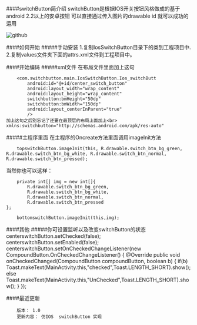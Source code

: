####switchButton简介绍
    switchButton是根据IOS开关按钮风格做成的基于android 2.2以上的安卓按钮
    可以直接通过传入图片的drawable  id  就可以成功的运用

![github](https://github.com/chenhonggy/switchButton/blob/master/example.jpg "github")

####如何开始
#####手动安装
    1.复制IosSwitchButton目录下的类到工程项目中.
    2.复制values文件夹下面的attrs.xml文件到工程项目中。

####开始编码
#####xml文件
在布局文件里面加上这句<br>
        
        <com.switchbutton.main.IosSwitchButton.Ios_switchButt
            android:id="@+id/center_switch_button"
            android:layout_width="wrap_content"
            android:layout_height="wrap_content"
            switchbutton:bmHeight="50dp"
            switchbutton:bmWidth="150dp"
            android:layout_centerInParent="true"
            />      
    加上这句之后别忘记了还要在最顶层的布局上面加上<br>
    xmlns:switchbutton="http://schemas.android.com/apk/res-auto"

#####主程序里面
在主程序的Oncreate方法里面调用imageInit方法<br>

        
        topswitchButton.imageInit(this, R.drawable.switch_btn_bg_green, R.drawable.switch_btn_bg_white, R.drawable.switch_btn_normal, R.drawable.switch_btn_pressed);
        
当然你也可以这样：<br>
        
        private int[] img = new int[]{
            R.drawable.switch_btn_bg_green,
            R.drawable.switch_btn_bg_white,
            R.drawable.switch_btn_normal,
            R.drawable.switch_btn_pressed
    };
        
        bottomswitchButton.imageInit(this,img);
        
####其他
#####你可设置监听以及改变switchButton的状态
        centerswitchButton.setChecked(false);
        centerswitchButton.setEnabled(false);
        centerswitchButton.setOnCheckedChangeListener(new CompoundButton.OnCheckedChangeListener() {
            @Override
            public void onCheckedChanged(CompoundButton compoundButton, boolean b) {
                if(b)
                    Toast.makeText(MainActivity.this,"checked",Toast.LENGTH_SHORT).show();
                else
                    Toast.makeText(MainActivity.this,"UnChecked",Toast.LENGTH_SHORT).show();
            }
        });
                
                
####最近更新
        
        版本： 1.0
        更新内容： 仿IOS  switchButton 实现
        

